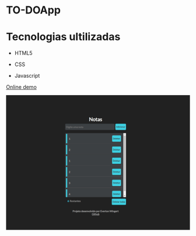 # TO-DOApp
<h1>Tecnologias ultilizadas</h1>
<ul>
  <li>
    <p>HTML5</p>
  </li>
   <li>
    <p>CSS</p>
  </li>
   <li>
    <p>Javascript</p>
  </li>
</ul>
<p><a href="https://evertonwingert.github.io/todo-JavaScript/" target="_blank">Online demo</a></p>

![](assets/tela1.jpg)
